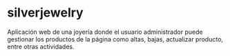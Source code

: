 silverjewelry
=============

Aplicación web de una joyería donde el usuario administrador puede gestionar los productos de la página como altas, bajas, actualizar producto, entre otras actividades.
